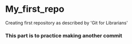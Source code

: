 # My_first_repo
Creating first repository as described by 'Git for Librarians'

### This part is to practice making another commit
